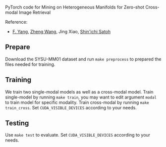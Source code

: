 PyTorch code for Mining on Heterogeneous Manifolds for Zero-shot Cross-modal Image Retrieval

Reference:
- [F. Yang](https://fyang.me), [Zheng Wang](https://wangzwhu.github.io/home), Jing Xiao, [Shin'ichi Satoh](http://research.nii.ac.jp/~satoh/index.html)

## Prepare

Download the SYSU-MM01 dataset and run `make preprocess` to prepared the files needed for training.

## Training

We train two single-modal models as well as a cross-modal model.
Train single-model by running `make train`, you may want to edit argument `modal` to train model for specific modality.
Train cross-modal by running `make train_cross`.
Set `CUDA_VISIBLE_DEVICES` according to your needs.

## Testing

Use `make test` to evaluate.
Set `CUDA_VISIBLE_DEVICES` according to your needs.
